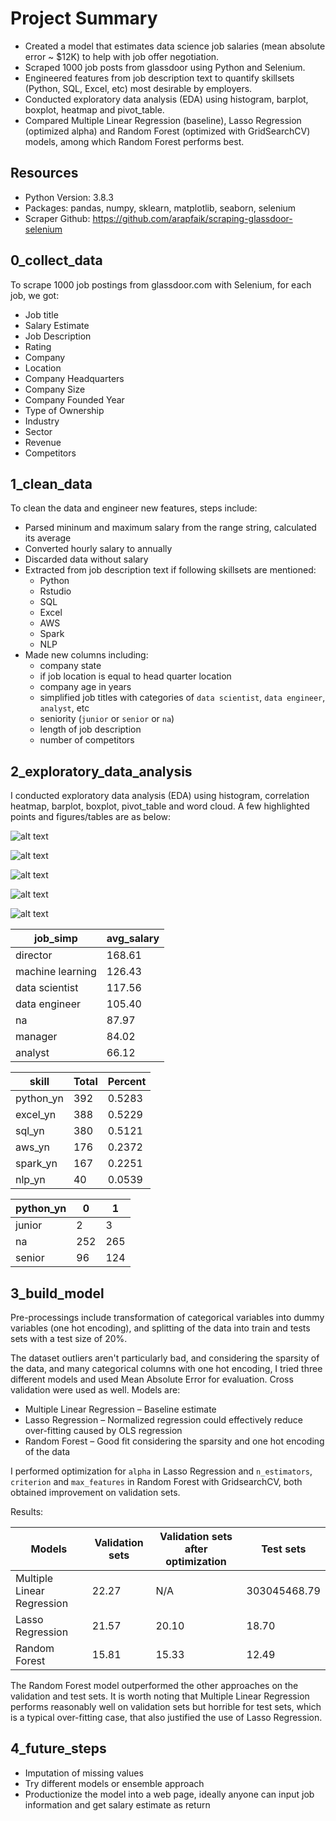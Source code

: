 # Project Summary

* Created a model that estimates data science job salaries (mean absolute error ~ $12K) to help with job offer negotiation.
* Scraped 1000 job posts from glassdoor using Python and Selenium.
* Engineered features from job description text to quantify skillsets (Python, SQL, Excel, etc) most desirable by employers.
* Conducted exploratory data analysis (EDA) using histogram, barplot, boxplot, heatmap and pivot_table.
* Compared Multiple Linear Regression (baseline), Lasso Regression (optimized alpha) and Random Forest (optimized with GridSearchCV) models, among which Random Forest performs best.

## Resources

* Python Version: 3.8.3
* Packages: pandas, numpy, sklearn, matplotlib, seaborn, selenium
* Scraper Github: https://github.com/arapfaik/scraping-glassdoor-selenium

## 0_collect_data

To scrape 1000 job postings from glassdoor.com with Selenium, for each job, we got:

* Job title 
* Salary Estimate
* Job Description
* Rating
* Company
* Location
* Company Headquarters
* Company Size
* Company Founded Year
* Type of Ownership
* Industry
* Sector
* Revenue
* Competitors

## 1_clean_data

To clean the data and engineer new features, steps include:

* Parsed mininum and maximum salary from the range string, calculated its average
* Converted hourly salary to annually
* Discarded data without salary
* Extracted from job description text if following skillsets are mentioned:
  * Python
  * Rstudio
  * SQL
  * Excel
  * AWS
  * Spark
  * NLP
* Made new columns including:
  * company state
  * if job location is equal to head quarter location
  * company age in years
  * simplified job titles with categories of `data scientist`, `data engineer`, `analyst`, etc
  * seniority (`junior` or `senior` or `na`)
  * length of job description
  * number of competitors

## 2_exploratory_data_analysis

I conducted exploratory data analysis (EDA) using histogram, correlation heatmap, barplot, boxplot, pivot_table and word cloud. A few highlighted points and figures/tables are as below:

![alt text](https://github.com/rui-zhang-ocean/data_scientist_salary/blob/master/figs/histogram.png "histogram")

![alt text](https://github.com/rui-zhang-ocean/data_scientist_salary/blob/master/figs/heatmap.png "histogram")

![alt text](https://github.com/rui-zhang-ocean/data_scientist_salary/blob/master/figs/boxplot_python_yn.png "histogram")

![alt text](https://github.com/rui-zhang-ocean/data_scientist_salary/blob/master/figs/boxplot_excel_yn.png "histogram")

![alt text](https://github.com/rui-zhang-ocean/data_scientist_salary/blob/master/figs/wordcloud.png "histogram")


job_simp         | avg_salary  
---------------- | -----------
director         | 168.61
machine learning | 126.43
data scientist   | 117.56
data engineer    | 105.40
na               | 87.97
manager          | 84.02
analyst          | 66.12


 skill    | Total	|Percent
--------- | ------|-------
python_yn	|392	   |0.5283
excel_yn	 |388	   |0.5229
sql_yn	   |380	   |0.5121
aws_yn	   |176	   |0.2372
spark_yn	 |167	   |0.2251
nlp_yn	   |40	    |0.0539


python_yn|	0 	| 1	
---------| ---| ---
junior	  |2	  | 3
na	      |252	| 265
senior	  |96	 | 124

## 3_build_model

Pre-processings include transformation of categorical variables into dummy variables (one hot encoding), and splitting of the data into train and tests sets with a test size of 20%.

The dataset outliers aren't particularly bad, and considering the sparsity of the data, and many categorical columns with one hot encoding, I tried three different models and  used Mean Absolute Error for evaluation. Cross validation were used as well. Models are:

* Multiple Linear Regression – Baseline estimate
* Lasso Regression – Normalized regression could effectively reduce over-fitting caused by OLS regression
* Random Forest – Good fit considering the sparsity and one hot encoding of the data

I performed optimization for `alpha` in Lasso Regression and `n_estimators`, `criterion` and `max_features` in Random Forest with GridsearchCV, both obtained improvement on validation sets. 

Results:

Models                     | Validation sets | Validation sets after optimization | Test sets
-------------------------- | ----------------| -----------------------------------|---------
Multiple Linear Regression | 22.27           | N/A                                | 303045468.79
Lasso Regression           | 21.57           | 20.10                              | 18.70
Random Forest              | 15.81           | 15.33                              | 12.49

The Random Forest model outperformed the other approaches on the validation and test sets. It is worth noting that Multiple Linear Regression performs reasonably well on validation sets but horrible for test sets, which is a typical over-fitting case, that also justified the use of Lasso Regression.


## 4_future_steps

* Imputation of missing values
* Try different models or ensemble approach
* Productionize the model into a web page, ideally anyone can input job information and get salary estimate as return
